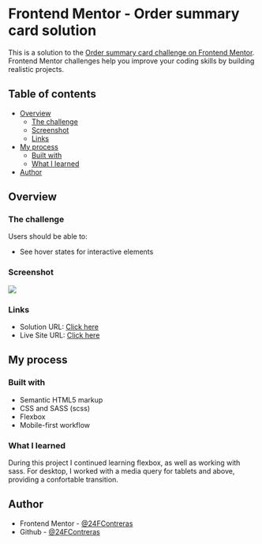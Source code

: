 # Frontend Mentor - Order summary card solution

This is a solution to the [Order summary card challenge on Frontend Mentor](https://www.frontendmentor.io/challenges/order-summary-component-QlPmajDUj). Frontend Mentor challenges help you improve your coding skills by building realistic projects.

## Table of contents

- [Overview](#overview)
  - [The challenge](#the-challenge)
  - [Screenshot](#screenshot)
  - [Links](#links)
- [My process](#my-process)
  - [Built with](#built-with)
  - [What I learned](#what-i-learned)
- [Author](#author)

## Overview

### The challenge

Users should be able to:

- See hover states for interactive elements

### Screenshot

![](./screenshot.jpg)

### Links

- Solution URL: [Click here](https://github.com/24FContreras/FM-orderSummaryComponent)
- Live Site URL: [Click here](https://24FContreras.github.io/FM-orderSummaryComponent)

## My process

### Built with

- Semantic HTML5 markup
- CSS and SASS (scss)
- Flexbox
- Mobile-first workflow

### What I learned

During this project I continued learning flexbox, as well as working with sass. For desktop, I worked with a media query for tablets and above, providing a confortable transition.

## Author

- Frontend Mentor - [@24FContreras](https://www.frontendmentor.io/profile/24FContreras)
- Github - [@24FContreras](https://github.com/24FContreras)
